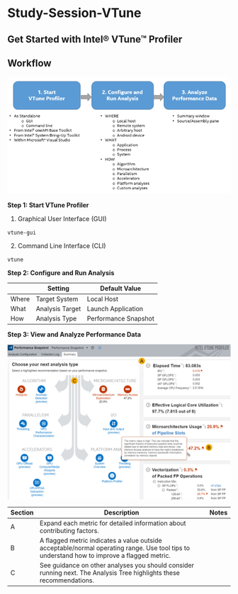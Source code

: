 # Study-Session-VTune

## Get Started with Intel® VTune™ Profiler

## Workflow

![VTune Workflow](https://github.com/KhairulIzwan/Study-Session-vtune/blob/main/img/workflowVTune.png)

**Step 1: Start VTune Profiler**

1. Graphical User Interface (GUI)
```
vtune-gui
```

2. Command Line Interface (CLI)
```
vtune
```

**Step 2: Configure and Run Analysis**

|             | Setting             | Default Value            |
| ----------- | ------------------- | ------------------------ |
| Where       | Target System       | Local Host               |
| What        | Analysis Target     | Launch Application       |
| How         | Analysis Type       | Performance Snapshot     |

**Step 3: View and Analyze Performance Data**

![Performance Snapshot Summary](https://github.com/KhairulIzwan/Study-Session-vtune/blob/main/img/summaryPS.png)

| Section     | Description         | Notes            |
| ----------- | ------------------- | -----------------|
| A           | Expand each metric for detailed information about contributing factors.      |                |
| B           | A flagged metric indicates a value outside acceptable/normal operating range. Use tool tips to understand how to improve a flagged metric.     |    |
| C           | See guidance on other analyses you should consider running next. The Analysis Tree highlights these recommendations.       |      |


<!--1. Run Analysis Performance Snapshot (ps)-->

<!--**The goal of performance optimization is to get the highest possible performance gain with the least possible investment of time and effort.**-->

<!--### Why run PS?-->
<!--1. Highlighting the main problem areas in your application and providing metrics to estimate their severity.-->
<!--2. Focus on the most acute problems, solving which can yield the highest performance gain.-->

<!--## How to Interpret Result Data Performance Snapshot-->

